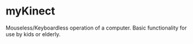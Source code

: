 # myKinect
Mouseless/Keyboardless operation of a computer. Basic functionality for use by kids or elderly.
